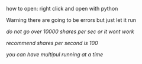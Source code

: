 how to open: right click and open with python

Warning there are going to be errors but just let it run 

 *do not go over 10000 shares  per sec or it wont work*
 
 *recommend shares per second is 100*
 
*you can have multipul running at a time*
 

 
